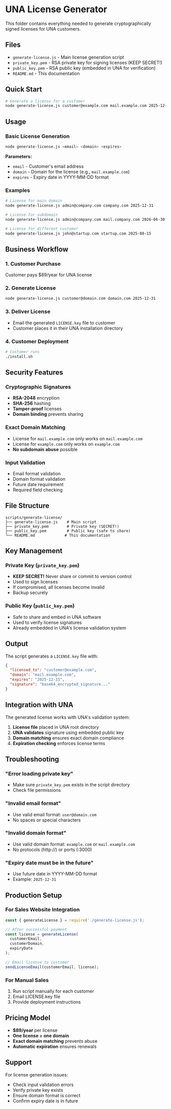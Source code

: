# UNA License Generator

This folder contains everything needed to generate cryptographically signed licenses for UNA customers.

## Files

- `generate-license.js` - Main license generation script
- `private_key.pem` - RSA private key for signing licenses (KEEP SECRET!)
- `public_key.pem` - RSA public key (embedded in UNA for verification)
- `README.md` - This documentation

## Quick Start

```bash
# Generate a license for a customer
node generate-license.js customer@example.com mail.example.com 2025-12-31
```

## Usage

### Basic License Generation

```bash
node generate-license.js <email> <domain> <expires>
```

**Parameters:**
- `email` - Customer's email address
- `domain` - Domain for the license (e.g., `mail.example.com`)
- `expires` - Expiry date in YYYY-MM-DD format

### Examples

```bash
# License for main domain
node generate-license.js admin@company.com company.com 2025-12-31

# License for subdomain
node generate-license.js admin@company.com mail.company.com 2026-06-30

# License for different customer
node generate-license.js john@startup.com startup.com 2025-08-15
```

## Business Workflow

### 1. Customer Purchase
Customer pays $89/year for UNA license

### 2. Generate License
```bash
node generate-license.js customer@domain.com domain.com 2025-12-31
```

### 3. Deliver License
- Email the generated `LICENSE.key` file to customer
- Customer places it in their UNA installation directory

### 4. Customer Deployment
```bash
# Customer runs
./install.sh
```

## Security Features

### Cryptographic Signatures
- **RSA-2048** encryption
- **SHA-256** hashing
- **Tamper-proof** licenses
- **Domain binding** prevents sharing

### Exact Domain Matching
- License for `mail.example.com` only works on `mail.example.com`
- License for `example.com` only works on `example.com`
- **No subdomain abuse** possible

### Input Validation
- Email format validation
- Domain format validation
- Future date requirement
- Required field checking

## File Structure

```
scripts/generate-license/
├── generate-license.js    # Main script
├── private_key.pem        # Private key (SECRET!)
├── public_key.pem         # Public key (safe to share)
└── README.md             # This documentation
```

## Key Management

### Private Key (`private_key.pem`)
- **KEEP SECRET!** Never share or commit to version control
- Used to sign licenses
- If compromised, all licenses become invalid
- Backup securely

### Public Key (`public_key.pem`)
- Safe to share and embed in UNA software
- Used to verify license signatures
- Already embedded in UNA's license validation system

## Output

The script generates a `LICENSE.key` file with:

```json
{
  "licensed_to": "customer@example.com",
  "domain": "mail.example.com",
  "expires": "2025-12-31",
  "signature": "base64_encrypted_signature..."
}
```

## Integration with UNA

The generated license works with UNA's validation system:

1. **License file** placed in UNA root directory
2. **UNA validates** signature using embedded public key
3. **Domain matching** ensures exact domain compliance
4. **Expiration checking** enforces license terms

## Troubleshooting

### "Error loading private key"
- Make sure `private_key.pem` exists in the script directory
- Check file permissions

### "Invalid email format"
- Use valid email format: `user@domain.com`
- No spaces or special characters

### "Invalid domain format"
- Use valid domain format: `example.com` or `mail.example.com`
- No protocols (http://) or ports (:3000)

### "Expiry date must be in the future"
- Use future date in YYYY-MM-DD format
- Example: `2025-12-31`

## Production Setup

### For Sales Website Integration
```javascript
const { generateLicense } = require('./generate-license.js');

// After successful payment
const license = generateLicense(
  customerEmail,
  customerDomain,
  expiryDate
);

// Email license to customer
sendLicenseEmail(customerEmail, license);
```

### For Manual Sales
1. Run script manually for each customer
2. Email LICENSE.key file
3. Provide deployment instructions

## Pricing Model

- **$89/year** per license
- **One license = one domain**
- **Exact domain matching** prevents abuse
- **Automatic expiration** ensures renewals

## Support

For license generation issues:
- Check input validation errors
- Verify private key exists
- Ensure domain format is correct
- Confirm expiry date is in future 
